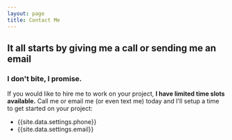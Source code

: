 ```yaml
---
layout: page
title: Contact Me
---
```


## It all starts by giving me a call or sending me an email

### I don't bite, I promise.

If you would like to hire me to work on your project, **I have limited time slots available.**  Call me or email me (or even text me) today and I'll setup a time to get started on your project:

* {{site.data.settings.phone}}
* {{site.data.settings.email}}


